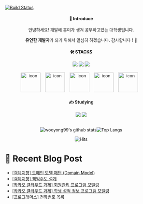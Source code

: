 [![Build Status](https://capsule-render.vercel.app/api?type=waving&color=EEFF00,100:254EDB&animation=fadeIn&desc=by%20Giyhub&descSize=15&descAlign=69&descAlignY=52&text=Yong%27s%20Profile&fontSize=60&fontColor=fcffff&fontAlignY=39&height=250&stroke=ceeae5)](https://travis-ci.org/joemccann/dillinger)

<div align="center">
<h4>📣 Introduce</h4>
안녕하세요! 개발에 흥미가 생겨 공부하고있는 대학생입니다.
                
                
<b>유연한 개발자</b>가 되기 위해서 열심히 하겠습니다. 감사합니다 ! 🙌
</div>

    
<div align=center>
<h4>🛠️ STACKS</h4>
<img src="https://img.shields.io/badge/HTML5-E34F26?style=flat-logo&logo=HTML5&logoColor=white"/>
<img src="https://img.shields.io/badge/CSS3-1572B6?style=flat-logo&logo=css3&logoColor=white">
<img src="https://img.shields.io/badge/JavaScript-F7DF1E?style=flat-logo&logo=JavaScript&logoColor=white"><br/>
<br/>
<img src="https://techstack-generator.vercel.app/java-icon.svg" alt="icon" width="65" height="65" />&nbsp;&nbsp;&nbsp;
<img src="https://techstack-generator.vercel.app/mysql-icon.svg" alt="icon" width="65" height="65" />&nbsp;&nbsp;&nbsp;
<img src="https://techstack-generator.vercel.app/aws-icon.svg" alt="icon" width="65" height="65" />&nbsp;&nbsp;&nbsp;
<img src="https://techstack-generator.vercel.app/python-icon.svg" alt="icon" width="65" height="65" />&nbsp;&nbsp;&nbsp;
<img src="https://techstack-generator.vercel.app/django-icon.svg" alt="icon" width="65" height="65" />&nbsp;&nbsp;&nbsp;

</div>
    
    
<div align=center>
<h4>✍️ Studying</h4>
<img src="https://img.shields.io/badge/Spring Boot-6DB33F?style=flat-logo&logo=Spring Boot&logoColor=white"/>
<img src="https://img.shields.io/badge/Linux-FCC624?style=flat-logo&logo=Linux&logoColor=white">
  
</div>

<br>

<div align=center>

![wooyong99's github stats](https://github-readme-stats.vercel.app/api?username=wooyong99&show_icons=true)![Top Langs](https://github-readme-stats.vercel.app/api/top-langs/?username=wooyong99&layout=compact&card_width=300)

</div>

<div align=center>

![Hits](https://hits.seeyoufarm.com/api/count/incr/badge.svg?url=https%3A%2F%2Fgithub.com%2Fwooyong99&count_bg=%234CAED5&title_bg=%23BCC4C6&icon=&icon_color=%23FFFFFF&title=hits&edge_flat=false)

</div>

<div>
  
# 📄 Recent Blog Post 

<!-- BLOG-POST-LIST:START -->
- [[객체지향] 도메인 모델 패턴 &lpar;Domain Model&rpar;](https://velog.io/@wooyong99/%EA%B0%9D%EC%B2%B4%EC%A7%80%ED%96%A5-%EB%8F%84%EB%A9%94%EC%9D%B8-%EB%AA%A8%EB%8D%B8-%ED%8C%A8%ED%84%B4-Domain-Model)
- [[객체지향] 책임주도 설계](https://velog.io/@wooyong99/%EA%B0%9D%EC%B2%B4%EC%A7%80%ED%96%A5-%EC%B1%85%EC%9E%84%EC%A3%BC%EB%8F%84-%EC%84%A4%EA%B3%84)
- [[카카오 클라우드 과제] 회원관리 프로그램 모델링](https://velog.io/@wooyong99/%EC%B9%B4%EC%B9%B4%EC%98%A4%ED%81%B4%EB%9D%BC%EC%9A%B0%EB%93%9C%EA%B3%BC%EC%A0%9C-%ED%9A%8C%EC%9B%90%EA%B4%80%EB%A6%AC-%ED%94%84%EB%A1%9C%EA%B7%B8%EB%9E%A8-%EB%AA%A8%EB%8D%B8%EB%A7%81)
- [[카카오 클라우드 과제] 학생 성적 정보 프로그램 모델링](https://velog.io/@wooyong99/%EC%B9%B4%EC%B9%B4%EC%98%A4-%ED%81%B4%EB%9D%BC%EC%9A%B0%EB%93%9C-%EA%B3%BC%EC%A0%9C-%ED%95%99%EC%83%9D-%EC%84%B1%EC%A0%81-%EC%A0%95%EB%B3%B4-%ED%94%84%EB%A1%9C%EA%B7%B8%EB%9E%A8-%EB%AA%A8%EB%8D%B8%EB%A7%81)
- [[프로그래머스] 전화번호 목록](https://velog.io/@wooyong99/%ED%94%84%EB%A1%9C%EA%B7%B8%EB%9E%98%EB%A8%B8%EC%8A%A4-%EC%A0%84%ED%99%94%EB%B2%88%ED%98%B8-%EB%AA%A9%EB%A1%9D)
<!-- BLOG-POST-LIST:END -->

</div>
</div>
